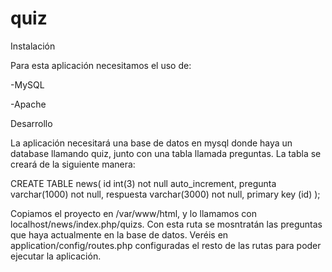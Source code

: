 # quiz



Instalación

Para esta aplicación necesitamos el uso de:

-MySQL

-Apache

Desarrollo

La aplicación necesitará una base de datos en mysql donde haya un database llamando quiz, junto con una tabla llamada preguntas. La tabla se creará de la siguiente manera:

CREATE TABLE news(
id int(3) not null auto_increment,
pregunta varchar(1000) not null,
respuesta varchar(3000) not null,
primary key (id)
);


Copiamos el proyecto en /var/www/html, y lo llamamos con localhost/news/index.php/quizs. Con esta ruta se mosntratán las preguntas que haya actualmente en la base de datos. Veréis en application/config/routes.php configuradas el resto de las rutas para poder ejecutar la aplicación. 
